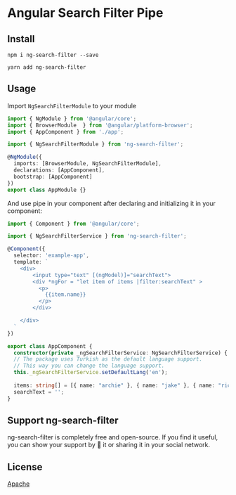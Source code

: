 # Angular Search Filter Pipe


## Install

```
npm i ng-search-filter --save
```
```
yarn add ng-search-filter 
```
## Usage

Import `NgSearchFilterModule` to your module

```typescript
import { NgModule } from '@angular/core';
import { BrowserModule  } from '@angular/platform-browser';
import { AppComponent } from './app';

import { NgSearchFilterModule } from 'ng-search-filter';

@NgModule({
  imports: [BrowserModule, NgSearchFilterModule],
  declarations: [AppComponent],
  bootstrap: [AppComponent]
})
export class AppModule {}
```

And use pipe in your component after declaring and initializing it in your component:

```typescript
import { Component } from '@angular/core';

import { NgSearchFilterService } from 'ng-search-filter';

@Component({
  selector: 'example-app',
  template: `
    <div>
        <input type="text" [(ngModel)]="searchText">
        <div *ngFor = "let item of items |filter:searchText" >
          <p>
            {{item.name}}
          </p>
        </div>

    </div>  
  `
})

export class AppComponent {
  constructor(private _ngSearchFilterService: NgSearchFilterService) { }
  // The package uses Turkish as the default language support. 
  // This way you can change the language support.
  this._ngSearchFilterService.setDefaultLang('en');
  
  items: string[] = [{ name: "archie" }, { name: "jake" }, { name: "richard" }];
  searchText = '';
}
```

## Support ng-search-filter

ng-search-filter is completely free and open-source. If you find it useful, you can show your support by 🌟 it or sharing it in your social network.


## License

[Apache](LICENSE)
